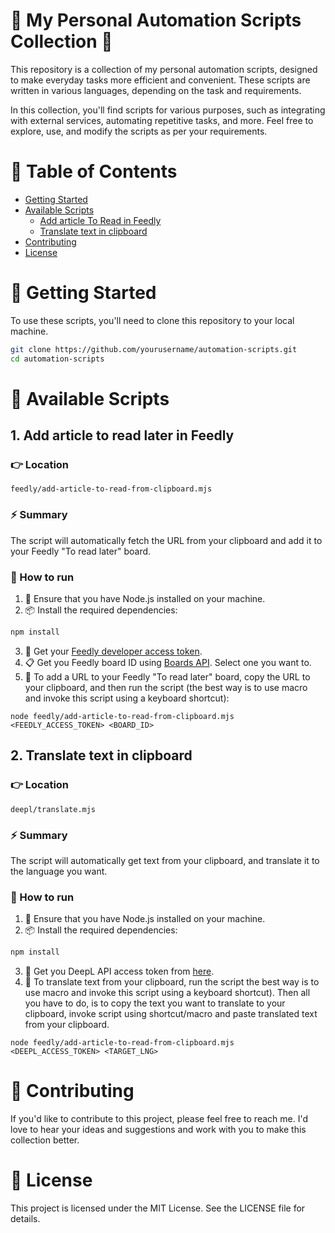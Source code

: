 # 🤖 My Personal Automation Scripts Collection 🤖

This repository is a collection of my personal automation scripts, designed to make everyday tasks more efficient and convenient. These scripts are written in various languages, depending on the task and requirements.

In this collection, you'll find scripts for various purposes, such as integrating with external services, automating repetitive tasks, and more. Feel free to explore, use, and modify the scripts as per your requirements.

# 📑 Table of Contents

- [Getting Started](#getting-started)
- [Available Scripts](#available-scripts)
    - [Add article To Read in Feedly](#1-add-article-to-read-later-in-feedly)
    - [Translate text in clipboard](#2-translate-text-in-clipboard)
- [Contributing](#contributing)
- [License](#license)

# 🚥 Getting Started

To use these scripts, you'll need to clone this repository to your local machine.

```bash
git clone https://github.com/yourusername/automation-scripts.git
cd automation-scripts
```

# 📃 Available Scripts
## 1. Add article to read later in Feedly 

### 👉 Location

`feedly/add-article-to-read-from-clipboard.mjs`

### ⚡️ Summary
The script will automatically fetch the URL from your clipboard and add it to your Feedly "To read later" board.

### 🚀 How to run

1. 💚 Ensure that you have Node.js installed on your machine. 
2. 📦 Install the required dependencies:

```bash
npm install
```
3. 🔑 Get your [Feedly developer access token](https://developer.feedly.com/v3/developer/).
3. 📋 Get you Feedly board ID using [Boards API](https://developer.feedly.com/v3/boards/). Select one you want to.
4. 🎯 To add a URL to your Feedly "To read later" board, copy the URL to your clipboard, and then run the script (the best way is to
use macro and invoke this script using a keyboard shortcut):

```
node feedly/add-article-to-read-from-clipboard.mjs <FEEDLY_ACCESS_TOKEN> <BOARD_ID>
```

## 2. Translate text in clipboard

### 👉 Location

`deepl/translate.mjs`

### ⚡️ Summary
The script will automatically get text from your clipboard, and translate it to the language you want.

### 🚀 How to run

1. 💚 Ensure that you have Node.js installed on your machine.
2. 📦 Install the required dependencies:

```bash
npm install
```
3. 🔑 Get you DeepL API access token from [here](https://www.deepl.com/pro-api?cta=header-pro-api/).
4. 🎯 To translate text from your clipboard, run the script the best way is to
use macro and invoke this script using a keyboard shortcut). Then all you have to do, is to copy the text you want to
translate to your clipboard, invoke script using shortcut/macro and paste translated text from your clipboard.
```
node feedly/add-article-to-read-from-clipboard.mjs <DEEPL_ACCESS_TOKEN> <TARGET_LNG>
```

# 🤝 Contributing
If you'd like to contribute to this project, please feel free to reach me. I'd love to hear your ideas and suggestions and
work with you to make this collection better.

# 📄 License
This project is licensed under the MIT License. See the LICENSE file for details.
